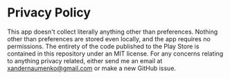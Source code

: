 # Privacy Policy

This app doesn't collect literally anything other than preferences. Nothing other than preferences are stored even locally, and the app requires no permissions. The entirety of the code published to the Play Store is contained in this repository under an MIT license. For any concerns relating to anything privacy related, either send me an email at xandernaumenko@gmail.com or make a new GitHub issue.

